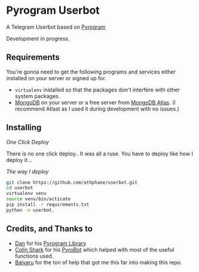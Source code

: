 # Pyrogram Userbot
A Telegram Userbot based on [Pyrogram](https://github.com/pyrogram/pyrogram)

Development in progress.


## Requirements
You're gonna need to get the following programs and services either installed on your server
or signed up for.

* `virtualenv` installed so that the packages don't interfere with other system packages.
* [MongoDB](https://www.mongodb.com) on your server or a free server from 
[MongoDB Atlas](https://www.mongodb.com/cloud/atlas). (I recommend Atlast as I used it during
development with no issues.)

## Installing
*One Click Deploy*

There is no one click deploy.. It was all a ruse. You have to deploy like how I deploy it...

*The way I deploy*
```bash
git clone https://github.com/athphane/userbot.git
cd userbot
virtualenv venv
source venv/bin/acticate
pip install -r requirements.txt
python -m userbot.
```

## Credits, and Thanks to
* [Dan](https://t.me/haskell) for his [Pyrogram Library](https://github.com/pyrogram/pyrogram)
* [Colin Shark](https://t.me/ColinShark) for his [PyroBot](https://git.colinshark.de/PyroBot/PyroBot) which helped with
most of the useful functions used.
* [Baivaru](https://github.com/baivaru) for the ton of help that got me this far into making this repo. 

